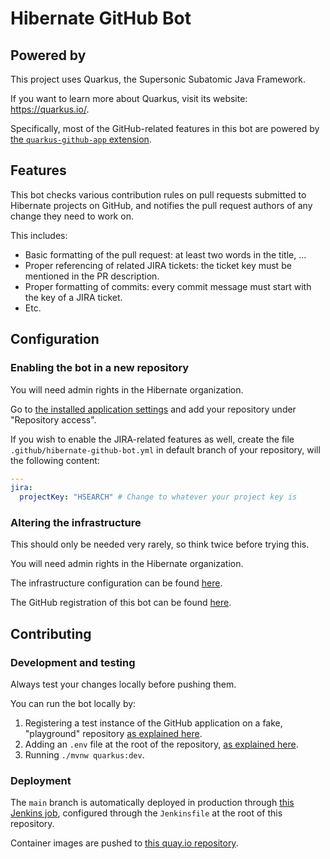 # Hibernate GitHub Bot

## Powered by

This project uses Quarkus, the Supersonic Subatomic Java Framework.

If you want to learn more about Quarkus, visit its website: https://quarkus.io/.

Specifically, most of the GitHub-related features in this bot are powered by
[the `quarkus-github-app` extension](https://github.com/quarkiverse/quarkus-github-app). 

## Features

This bot checks various contribution rules on pull requests submitted to Hibernate projects on GitHub,
and notifies the pull request authors of any change they need to work on.

This includes:

* Basic formatting of the pull request: at least two words in the title, ...
* Proper referencing of related JIRA tickets: the ticket key must be mentioned in the PR description.
* Proper formatting of commits: every commit message must start with the key of a JIRA ticket.
* Etc.

## Configuration

### Enabling the bot in a new repository

You will need admin rights in the Hibernate organization.

Go to [the installed application settings](https://github.com/organizations/hibernate/settings/installations/15390286)
and add your repository under "Repository access".

If you wish to enable the JIRA-related features as well,
create the file `.github/hibernate-github-bot.yml` in default branch of your repository,
will the following content:

```yaml
---
jira:
  projectKey: "HSEARCH" # Change to whatever your project key is
```

### Altering the infrastructure

This should only be needed very rarely, so think twice before trying this.

You will need admin rights in the Hibernate organization.

The infrastructure configuration can be found [here](https://github.com/hibernate/ci.hibernate.org).

The GitHub registration of this bot can be found [here](https://github.com/organizations/hibernate/settings/apps/hibernate-github-bot).

## Contributing

### Development and testing

Always test your changes locally before pushing them.

You can run the bot locally by:

1. Registering a test instance of the GitHub application on a fake, "playground" repository
   [as explained here](https://quarkiverse.github.io/quarkiverse-docs/quarkus-github-app/dev/register-github-app.html).
2. Adding an `.env` file at the root of the repository,
   [as explained here](https://quarkiverse.github.io/quarkiverse-docs/quarkus-github-app/dev/create-github-app.html#_initialize_the_configuration).   
3. Running `./mvnw quarkus:dev`.

### Deployment

The `main` branch is automatically deployed in production through
[this Jenkins job](https://ci.hibernate.org/job/hibernate-github-bot/),
configured through the `Jenkinsfile` at the root of this repository.

Container images are pushed to [this quay.io repository](https://quay.io/repository/hibernate/hibernate-github-bot).
